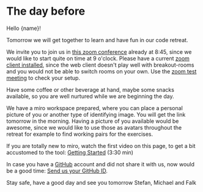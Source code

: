 # The day before

Hello {name}!

Tomorrow we will get together to learn and have fun in our code retreat.

We invite you to join us in [this zoom conference](https://us02web.zoom.us/j/89931437006?pwd=VXcxblhEZExKa2lLQ2NXVnBQOENEUT09) already at 8:45, since we would like to start quite on time at 9 o'clock. Please have a current [zoom client installed](https://support.zoom.us/hc/en-us/articles/4415294177549-Downloading-the-Zoom-desktop-client-and-mobile-app), since the web client doesn't play well with breakout-rooms and you would not be able to switch rooms on your own. Use the [zoom test meeting](http://zoom.us/test) to check your setup.

Have some coffee or other beverage at hand, maybe some snacks available, so you are well nurtured while we are beginning the day.

We have a miro workspace prepared, where you can place a personal picture of you or another type of identifying image. You will get the link tomorrow in the morning. Having a picture of you available would be awesome, since we would like to use those as avatars throughout the retreat for example to find working pairs for the exercises.

If you are totally new to miro, watch the first video on this page, to get a bit accustomed to the tool:
[Getting Started](https://help.miro.com/hc/en-us/articles/360017571954-How-to-start-collaboration-with-Miro) (3:30 min)

In case you have a [GitHub](https://github.com) account and did not share it with us, now would be a good time: [Send us your GitHub ID](mailto:yascr22@boos.systems?subject=Meine%20GitHub%20ID%20für%20#YASCR22&body=Meine%20GitHub%20ID%20ist:%20GITHUB%20ID).

Stay safe, have a good day and see you tomorrow
Stefan, Michael and Falk
